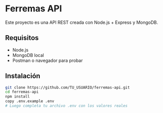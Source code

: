# Ferremas API

Este proyecto es una API REST creada con Node.js + Express y MongoDB.

## Requisitos

- Node.js
- MongoDB local
- Postman o navegador para probar

## Instalación

```bash
git clone https://github.com/TU_USUARIO/ferremas-api.git
cd ferremas-api
npm install
copy .env.example .env
# Luego completa tu archivo .env con los valores reales
